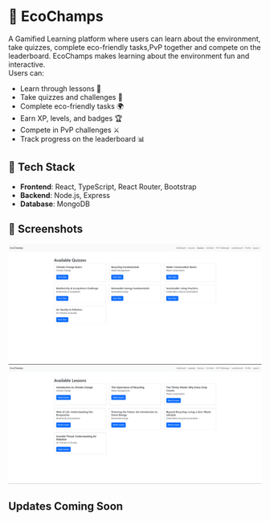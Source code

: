 # 🌱 EcoChamps 
A Gamified Learning platform where users can learn about the environment, take quizzes, complete eco-friendly tasks,PvP together and compete on the leaderboard.
EcoChamps makes learning about the environment fun and interactive.  
Users can:
- Learn through lessons 📝
- Take quizzes and challenges 🧠
- Complete eco-friendly tasks 🌍
- Earn XP, levels, and badges 🏆
- Compete in PvP challenges ⚔️
- Track progress on the leaderboard 📊
## 🚀 Tech Stack
- **Frontend**: React, TypeScript, React Router, Bootstrap
- **Backend**: Node.js, Express
- **Database**: MongoDB 
## 📸 Screenshots
![Quizz](src/assets/screenshots/Quizz.png)
![Lessons](src/assets/screenshots/Lessons.png)


## Updates Coming Soon
